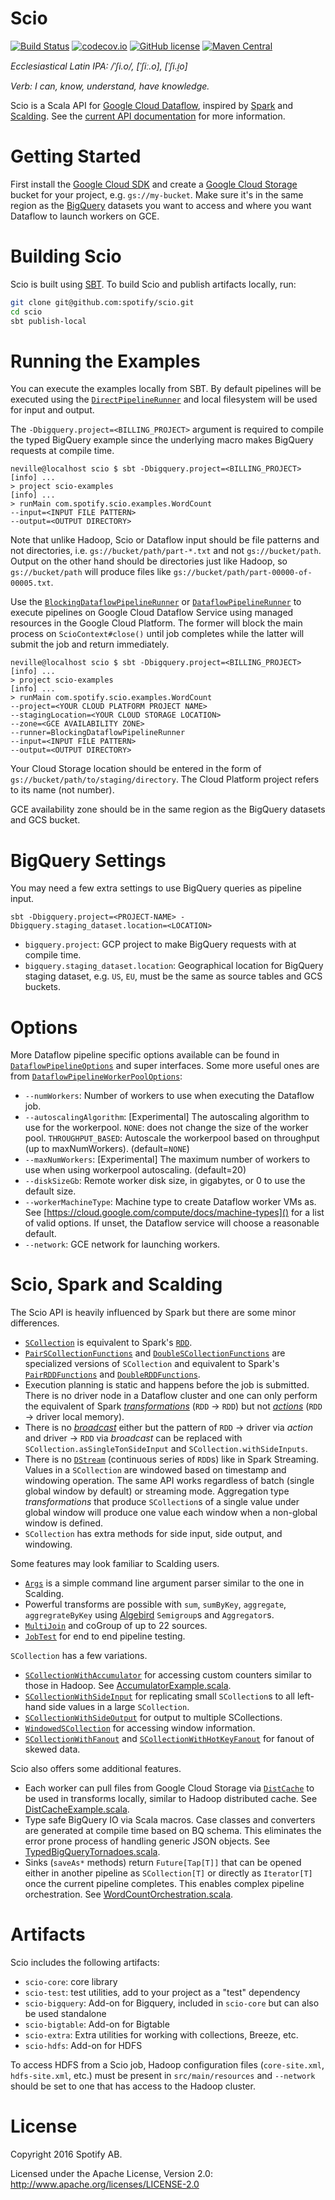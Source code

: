 Scio
====

[![Build Status](https://travis-ci.org/spotify/scio.svg?branch=master)](https://travis-ci.org/spotify/scio)
[![codecov.io](https://codecov.io/github/spotify/scio/coverage.svg?branch=master)](https://codecov.io/github/spotify/scio?branch=master)
[![GitHub license](https://img.shields.io/github/license/spotify/scio.svg)]()
[![Maven Central](https://img.shields.io/maven-central/v/com.spotify/scio-core_2.11.svg)](https://maven-badges.herokuapp.com/maven-central/com.spotify/scio-core_2.11)

_Ecclesiastical Latin IPA: /ˈʃi.o/, [ˈʃiː.o], [ˈʃi.i̯o]_

_Verb: I can, know, understand, have knowledge._

Scio is a Scala API for [Google Cloud Dataflow](https://github.com/GoogleCloudPlatform/DataflowJavaSDK), inspired by [Spark](http://spark.apache.org/) and [Scalding](https://github.com/twitter/scalding). See the [current API documentation](http://spotify.github.io/scio/) for more information.

# Getting Started

First install the [Google Cloud SDK](https://cloud.google.com/sdk/) and create a [Google Cloud Storage](https://cloud.google.com/storage/) bucket for your project, e.g. `gs://my-bucket`. Make sure it's in the same region as the [BigQuery](https://cloud.google.com/bigquery/) datasets you want to access and where you want Dataflow to launch workers on GCE.

# Building Scio

Scio is built using [SBT](http://www.scala-sbt.org/). To build Scio and publish artifacts locally, run:

```bash
git clone git@github.com:spotify/scio.git
cd scio
sbt publish-local
```

# Running the Examples

You can execute the examples locally from SBT. By default pipelines will be executed using the [`DirectPipelineRunner`](https://cloud.google.com/dataflow/java-sdk/JavaDoc/com/google/cloud/dataflow/sdk/runners/DirectPipelineRunner) and local filesystem will be used for input and output.

The `-Dbigquery.project=<BILLING_PROJECT>` argument is required to compile the typed BigQuery example since the underlying macro makes BigQuery requests at compile time.

```
neville@localhost scio $ sbt -Dbigquery.project=<BILLING_PROJECT>
[info] ...
> project scio-examples
[info] ...
> runMain com.spotify.scio.examples.WordCount
--input=<INPUT FILE PATTERN>
--output=<OUTPUT DIRECTORY>
```

Note that unlike Hadoop, Scio or Dataflow input should be file patterns and not directories, i.e. `gs://bucket/path/part-*.txt` and not `gs://bucket/path`. Output on the other hand should be directories just like Hadoop, so `gs://bucket/path` will produce files like `gs://bucket/path/part-00000-of-00005.txt`.

Use the [`BlockingDataflowPipelineRunner`](https://cloud.google.com/dataflow/java-sdk/JavaDoc/com/google/cloud/dataflow/sdk/runners/BlockingDataflowPipelineRunner) or [`DataflowPipelineRunner`](https://cloud.google.com/dataflow/java-sdk/JavaDoc/com/google/cloud/dataflow/sdk/runners/DataflowPipelineRunner) to execute pipelines on Google Cloud Dataflow Service using managed resources in the Google Cloud Platform. The former will block the main process on `ScioContext#close()` until job completes while the latter will submit the job and return immediately.

```
neville@localhost scio $ sbt -Dbigquery.project=<BILLING_PROJECT>
[info] ...
> project scio-examples
[info] ...
> runMain com.spotify.scio.examples.WordCount
--project=<YOUR CLOUD PLATFORM PROJECT NAME>
--stagingLocation=<YOUR CLOUD STORAGE LOCATION>
--zone=<GCE AVAILABILITY ZONE>
--runner=BlockingDataflowPipelineRunner
--input=<INPUT FILE PATTERN>
--output=<OUTPUT DIRECTORY>
```

Your Cloud Storage location should be entered in the form of `gs://bucket/path/to/staging/directory`. The Cloud Platform project refers to its name (not number).

GCE availability zone should be in the same region as the BigQuery datasets and GCS bucket.

# BigQuery Settings

You may need a few extra settings to use BigQuery queries as pipeline input.

```
sbt -Dbigquery.project=<PROJECT-NAME> -Dbigquery.staging_dataset.location=<LOCATION>
```

- `bigquery.project`: GCP project to make BigQuery requests with at compile time.
- `bigquery.staging_dataset.location`: Geographical location for BigQuery staging dataset, e.g. `US`, `EU`, must be the same as source tables and GCS buckets.

# Options

More Dataflow pipeline specific options available can be found in [`DataflowPipelineOptions`](https://cloud.google.com/dataflow/java-sdk/JavaDoc/com/google/cloud/dataflow/sdk/options/DataflowPipelineOptions) and super interfaces. Some more useful ones are from [`DataflowPipelineWorkerPoolOptions`](https://cloud.google.com/dataflow/java-sdk/JavaDoc/com/google/cloud/dataflow/sdk/options/DataflowPipelineWorkerPoolOptions):

- `--numWorkers`: Number of workers to use when executing the Dataflow job.
- `--autoscalingAlgorithm`: [Experimental] The autoscaling algorithm to use for the workerpool. `NONE`: does not change the size of the worker pool. `THROUGHPUT_BASED`: Autoscale the workerpool based on throughput (up to maxNumWorkers). (default=`NONE`)
- `--maxNumWorkers`: [Experimental] The maximum number of workers to use when using workerpool autoscaling. (default=20)
- `--diskSizeGb`: Remote worker disk size, in gigabytes, or 0 to use the default size.
- `--workerMachineType`: Machine type to create Dataflow worker VMs as. See [https://cloud.google.com/compute/docs/machine-types]() for a list of valid options. If unset, the Dataflow service will choose a reasonable default.
- `--network`: GCE network for launching workers.

# Scio, Spark and Scalding

The Scio API is heavily influenced by Spark but there are some minor differences.

- [`SCollection`](http://spotify.github.io/scio/#com.spotify.scio.values.SCollection) is equivalent to Spark's [`RDD`](https://spark.apache.org/docs/latest/api/scala/index.html#org.apache.spark.rdd.RDD).
- [`PairSCollectionFunctions`](http://spotify.github.io/scio/#com.spotify.scio.values.PairSCollectionFunctions) and [`DoubleSCollectionFunctions`](http://spotify.github.io/scio/#com.spotify.scio.values.DoubleSCollectionFunctions) are specialized versions of `SCollection` and equivalent to Spark's [`PairRDDFunctions`](https://spark.apache.org/docs/latest/api/scala/index.html#org.apache.spark.rdd.PairRDDFunctions) and [`DoubleRDDFunctions`](https://spark.apache.org/docs/latest/api/scala/index.html#org.apache.spark.rdd.DoubleRDDFunctions).
- Execution planning is static and happens before the job is submitted. There is no driver node in a Dataflow cluster and one can only perform the equivalent of Spark [_transformations_](http://spark.apache.org/docs/latest/programming-guide.html#transformations) (`RDD` &rarr; `RDD`) but not [_actions_](http://spark.apache.org/docs/latest/programming-guide.html#actions) (`RDD` &rarr; driver local memory).
- There is no [_broadcast_](http://spark.apache.org/docs/latest/programming-guide.html#broadcast-variables) either but the pattern of `RDD` &rarr; driver via _action_ and driver &rarr; `RDD` via _broadcast_ can be replaced with `SCollection.asSingleTonSideInput` and `SCollection.withSideInputs`.
- There is no [`DStream`](https://spark.apache.org/docs/latest/streaming-programming-guide.html#discretized-streams-dstreams) (continuous series of `RDD`s) like in Spark Streaming. Values in a `SCollection` are windowed based on timestamp and windowing operation. The same API works regardless of batch (single global window by default) or streaming mode. Aggregation type _transformations_ that produce `SCollection`s of a single value under global window will produce one value each window when a non-global window is defined.
- `SCollection` has extra methods for side input, side output, and windowing.

Some features may look familiar to Scalding users.

- [`Args`](http://spotify.github.io/scio/#com.spotify.scio.Args) is a simple command line argument parser similar to the one in Scalding.
- Powerful transforms are possible with `sum`, `sumByKey`, `aggregate`, `aggregrateByKey` using [Algebird](https://github.com/twitter/algebird) `Semigroup`s and `Aggregator`s.
- [`MultiJoin`](http://spotify.github.io/scio/#com.spotify.scio.util.MultiJoin$) and coGroup of up to 22 sources.
- [`JobTest`](http://spotify.github.io/scio/#com.spotify.scio.testing.JobTest$) for end to end pipeline testing.

`SCollection` has a few variations.

- [`SCollectionWithAccumulator`](http://spotify.github.io/scio/#com.spotify.scio.values.SCollectionWithAccumulator) for accessing custom counters similar to those in Hadoop. See [AccumulatorExample.scala](https://github.com/spotify/scio/blob/master/scio-examples/src/main/scala/com/spotify/scio/examples/extra/AccumulatorExample.scala).
- [`SCollectionWithSideInput`](http://spotify.github.io/scio/#com.spotify.scio.values.SCollectionWithSideInput) for replicating small `SCollection`s to all left-hand side values in a large `SCollection`.
- [`SCollectionWithSideOutput`](http://spotify.github.io/scio/#com.spotify.scio.values.SCollectionWithSideOutput) for output to multiple SCollections.
- [`WindowedSCollection`](http://spotify.github.io/scio/#com.spotify.scio.values.WindowedSCollection) for accessing window information.
- [`SCollectionWithFanout`](http://spotify.github.io/scio/#com.spotify.scio.values.SCollectionWithFanout) and [`SCollectionWithHotKeyFanout`](http://spotify.github.io/scio/#com.spotify.scio.values.SCollectionWithHotKeyFanout) for fanout of skewed data.

Scio also offers some additional features.

- Each worker can pull files from Google Cloud Storage via [`DistCache`](http://spotify.github.io/scio/#com.spotify.scio.values.DistCache) to be used in transforms locally, similar to Hadoop distributed cache. See [DistCacheExample.scala](https://github.com/spotify/scio/blob/master/scio-examples/src/main/scala/com/spotify/scio/examples/extra/DistCacheExample.scala).
- Type safe BigQuery IO via Scala macros. Case classes and converters are generated at compile time based on BQ schema. This eliminates the error prone process of handling generic JSON objects. See [TypedBigQueryTornadoes.scala](https://github.com/spotify/scio/blob/master/scio-examples/src/main/scala/com/spotify/scio/examples/extra/TypedBigQueryTornadoes.scala).
- Sinks (`saveAs*` methods) return `Future[Tap[T]]` that can be opened either in another pipeline as `SCollection[T]` or directly as `Iterator[T]` once the current pipeline completes. This enables complex pipeline orchestration. See [WordCountOrchestration.scala](https://github.com/spotify/scio/blob/master/scio-examples/src/main/scala/com/spotify/scio/examples/extra/WordCountOrchestration.scala).

# Artifacts

Scio includes the following artifacts:

- `scio-core`: core library
- `scio-test`: test utilities, add to your project as a "test" dependency
- `scio-bigquery`: Add-on for Bigquery, included in `scio-core` but can also be used standalone
- `scio-bigtable`: Add-on for Bigtable
- `scio-extra`: Extra utilities for working with collections, Breeze, etc.
- `scio-hdfs`: Add-on for HDFS

To access HDFS from a Scio job, Hadoop configuration files (`core-site.xml`, `hdfs-site.xml`, etc.) must be present in `src/main/resources` and `--network` should be set to one that has access to the Hadoop cluster.

# License

Copyright 2016 Spotify AB.

Licensed under the Apache License, Version 2.0: http://www.apache.org/licenses/LICENSE-2.0

